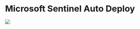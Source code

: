# Microsoft Sentinel Auto Deploy

<a href="https://portal.azure.com/#create/Microsoft.Template/uri/https%3A%2F%2Fraw.githubusercontent.com%2Fsteveienciu%2Fmoresentinel%2Fmain%2Fazuredeploy.json/createUIDefinitionUri/https%3A%2F%2Fraw.githubusercontent.com%2Fmoresentinel%2FSentinelStuff%2Fmain%2FcreateUiDefinition.json" target="_blank">
    <img src="https://aka.ms/deploytoazurebutton""/>
</a>
